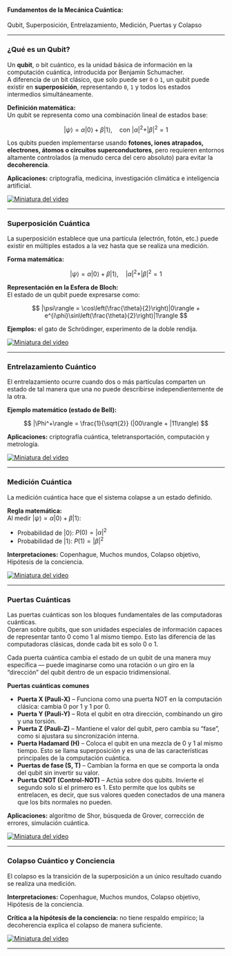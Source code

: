 #### Fundamentos de la Mecánica Cuántica: 

Qubit, Superposición, Entrelazamiento, Medición, Puertas y Colapso

---

### ¿Qué es un Qubit?

Un **qubit**, o bit cuántico, es la unidad básica de información en la computación cuántica, introducida por Benjamin Schumacher.  
A diferencia de un bit clásico, que solo puede ser `0` o `1`, un qubit puede existir en **superposición**, representando `0`, `1` y todos los estados intermedios simultáneamente.  

**Definición matemática:**  
Un qubit se representa como una combinación lineal de estados base:

$$
|\psi\rangle = \alpha|0\rangle + \beta|1\rangle, \quad \text{con } |\alpha|^2 + |\beta|^2 = 1
$$

Los qubits pueden implementarse usando **fotones, iones atrapados, electrones, átomos o circuitos superconductores**, pero requieren entornos altamente controlados (a menudo cerca del cero absoluto) para evitar la **decoherencia**.  

**Aplicaciones:** criptografía, medicina, investigación climática e inteligencia artificial.

[![Miniatura del video](https://img.youtube.com/vi/ilPfvMEOmCs/maxresdefault.jpg)](https://www.youtube.com/watch?v=ilPfvMEOmCs&t=138s)

---

### Superposición Cuántica

La superposición establece que una partícula (electrón, fotón, etc.) puede existir en múltiples estados a la vez hasta que se realiza una medición.  

**Forma matemática:**

$$
|\psi\rangle = \alpha|0\rangle + \beta|1\rangle, \quad |\alpha|^2 + |\beta|^2 = 1
$$

**Representación en la Esfera de Bloch:**  
El estado de un qubit puede expresarse como:

$$
|\psi\rangle = \cos\left(\frac{\theta}{2}\right)|0\rangle + e^{i\phi}\sin\left(\frac{\theta}{2}\right)|1\rangle
$$

**Ejemplos:** el gato de Schrödinger, experimento de la doble rendija.  

[![Miniatura del video](https://img.youtube.com/vi/6f4TDqnRdr8/maxresdefault.jpg)](https://www.youtube.com/watch?v=6f4TDqnRdr8)

---

### Entrelazamiento Cuántico

El entrelazamiento ocurre cuando dos o más partículas comparten un estado de tal manera que una no puede describirse independientemente de la otra.  

**Ejemplo matemático (estado de Bell):**

$$
|\Phi^+\rangle = \frac{1}{\sqrt{2}} (|00\rangle + |11\rangle)
$$

**Aplicaciones:** criptografía cuántica, teletransportación, computación y metrología.

[![Miniatura del video](https://img.youtube.com/vi/iZ5I_P4XUWQ/maxresdefault.jpg)](https://www.youtube.com/watch?v=iZ5I_P4XUWQ&t=2s)

---

### Medición Cuántica

La medición cuántica hace que el sistema colapse a un estado definido.  

**Regla matemática:**  
Al medir $|\psi\rangle = \alpha|0\rangle + \beta|1\rangle$:

- Probabilidad de $|0\rangle$: $P(0) = |\alpha|^2$  
- Probabilidad de $|1\rangle$: $P(1) = |\beta|^2$

**Interpretaciones:** Copenhague, Muchos mundos, Colapso objetivo, Hipótesis de la conciencia.

[![Miniatura del video](https://img.youtube.com/vi/7-TuaLHCZfM/maxresdefault.jpg)](https://www.youtube.com/watch?v=7-TuaLHCZfM&t=1s)

---

### Puertas Cuánticas

Las puertas cuánticas son los bloques fundamentales de las computadoras cuánticas.  
Operan sobre qubits, que son unidades especiales de información capaces de representar tanto 0 como 1 al mismo tiempo. Esto las diferencia de las computadoras clásicas, donde cada bit es solo 0 o 1.

Cada puerta cuántica cambia el estado de un qubit de una manera muy específica — puede imaginarse como una rotación o un giro en la “dirección” del qubit dentro de un espacio tridimensional.

**Puertas cuánticas comunes**

- **Puerta X (Pauli-X)** – Funciona como una puerta NOT en la computación clásica: cambia 0 por 1 y 1 por 0.  
- **Puerta Y (Pauli-Y)** – Rota el qubit en otra dirección, combinando un giro y una torsión.  
- **Puerta Z (Pauli-Z)** – Mantiene el valor del qubit, pero cambia su “fase”, como si ajustara su sincronización interna.  
- **Puerta Hadamard (H)** – Coloca el qubit en una mezcla de 0 y 1 al mismo tiempo. Esto se llama superposición y es una de las características principales de la computación cuántica.  
- **Puertas de fase (S, T)** – Cambian la forma en que se comporta la onda del qubit sin invertir su valor.  
- **Puerta CNOT (Control-NOT)** – Actúa sobre dos qubits. Invierte el segundo solo si el primero es 1. Esto permite que los qubits se entrelacen, es decir, que sus valores queden conectados de una manera que los bits normales no pueden.  

**Aplicaciones:** algoritmo de Shor, búsqueda de Grover, corrección de errores, simulación cuántica.

[![Miniatura del video](https://img.youtube.com/vi/73iQffY35VI/maxresdefault.jpg)](https://www.youtube.com/watch?v=73iQffY35VI&t=3s)

---

### Colapso Cuántico y Conciencia

El colapso es la transición de la superposición a un único resultado cuando se realiza una medición.  

**Interpretaciones:** Copenhague, Muchos mundos, Colapso objetivo, Hipótesis de la conciencia.  

**Crítica a la hipótesis de la conciencia:** no tiene respaldo empírico; la decoherencia explica el colapso de manera suficiente.  

[![Miniatura del video](https://img.youtube.com/vi/JDp5iWBrnM8/maxresdefault.jpg)](https://www.youtube.com/watch?v=JDp5iWBrnM8)

---
